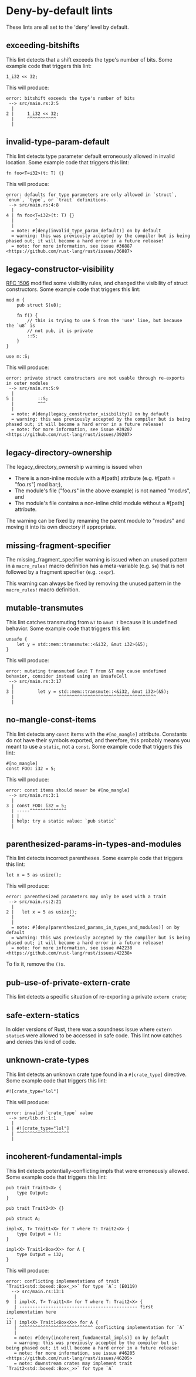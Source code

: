 # Deny-by-default lints

These lints are all set to the 'deny' level by default.

## exceeding-bitshifts

This lint detects that a shift exceeds the type's number of bits. Some
example code that triggers this lint:

```rust,ignore
1_i32 << 32;
```

This will produce:

```text
error: bitshift exceeds the type's number of bits
 --> src/main.rs:2:5
  |
2 |     1_i32 << 32;
  |     ^^^^^^^^^^^
  |
```

## invalid-type-param-default

This lint detects type parameter default erroneously allowed in invalid location. Some
example code that triggers this lint:

```rust,ignore
fn foo<T=i32>(t: T) {}
```

This will produce:

```text
error: defaults for type parameters are only allowed in `struct`, `enum`, `type`, or `trait` definitions.
 --> src/main.rs:4:8
  |
4 | fn foo<T=i32>(t: T) {}
  |        ^
  |
  = note: #[deny(invalid_type_param_default)] on by default
  = warning: this was previously accepted by the compiler but is being phased out; it will become a hard error in a future release!
  = note: for more information, see issue #36887 <https://github.com/rust-lang/rust/issues/36887>
```

## legacy-constructor-visibility

[RFC 1506](https://github.com/rust-lang/rfcs/blob/master/text/1506-adt-kinds.md) modified some
visibility rules, and changed the visibility of struct constructors. Some
example code that triggers this lint:

```rust,ignore
mod m {
    pub struct S(u8);
    
    fn f() {
        // this is trying to use S from the 'use' line, but because the `u8` is
        // not pub, it is private
        ::S;
    }
}

use m::S;
```

This will produce:

```text
error: private struct constructors are not usable through re-exports in outer modules
 --> src/main.rs:5:9
  |
5 |         ::S;
  |         ^^^
  |
  = note: #[deny(legacy_constructor_visibility)] on by default
  = warning: this was previously accepted by the compiler but is being phased out; it will become a hard error in a future release!
  = note: for more information, see issue #39207 <https://github.com/rust-lang/rust/issues/39207>
```


## legacy-directory-ownership

The legacy_directory_ownership warning is issued when

* There is a non-inline module with a #[path] attribute (e.g. #[path = "foo.rs"] mod bar;),
* The module's file ("foo.rs" in the above example) is not named "mod.rs", and
* The module's file contains a non-inline child module without a #[path] attribute.

The warning can be fixed by renaming the parent module to "mod.rs" and moving
it into its own directory if appropriate.


## missing-fragment-specifier

The missing_fragment_specifier warning is issued when an unused pattern in a
`macro_rules!` macro definition has a meta-variable (e.g. `$e`) that is not
followed by a fragment specifier (e.g. `:expr`).

This warning can always be fixed by removing the unused pattern in the
`macro_rules!` macro definition.

## mutable-transmutes

This lint catches transmuting from `&T` to `&mut T` because it is undefined
behavior. Some example code that triggers this lint:

```rust,ignore
unsafe {
    let y = std::mem::transmute::<&i32, &mut i32>(&5);
}
```

This will produce:

```text
error: mutating transmuted &mut T from &T may cause undefined behavior, consider instead using an UnsafeCell
 --> src/main.rs:3:17
  |
3 |         let y = std::mem::transmute::<&i32, &mut i32>(&5);
  |                 ^^^^^^^^^^^^^^^^^^^^^^^^^^^^^^^^^^^^^
  |
```


## no-mangle-const-items

This lint detects any `const` items with the `#[no_mangle]` attribute.
Constants do not have their symbols exported, and therefore, this probably
means you meant to use a `static`, not a `const`. Some example code that
triggers this lint:

```rust,ignore
#[no_mangle]
const FOO: i32 = 5;
```

This will produce:

```text
error: const items should never be #[no_mangle]
 --> src/main.rs:3:1
  |
3 | const FOO: i32 = 5;
  | -----^^^^^^^^^^^^^^
  | |
  | help: try a static value: `pub static`
  |
```

## parenthesized-params-in-types-and-modules

This lint detects incorrect parentheses. Some example code that triggers this
lint:

```rust,ignore
let x = 5 as usize();
```

This will produce:

```text
error: parenthesized parameters may only be used with a trait
 --> src/main.rs:2:21
  |
2 |   let x = 5 as usize();
  |                     ^^
  |
  = note: #[deny(parenthesized_params_in_types_and_modules)] on by default
  = warning: this was previously accepted by the compiler but is being phased out; it will become a hard error in a future release!
  = note: for more information, see issue #42238 <https://github.com/rust-lang/rust/issues/42238>
```

To fix it, remove the `()`s.

## pub-use-of-private-extern-crate

This lint detects a specific situation of re-exporting a private `extern crate`;

## safe-extern-statics

In older versions of Rust, there was a soundness issue where `extern static`s were allowed
to be accessed in safe code. This lint now catches and denies this kind of code.

## unknown-crate-types

This lint detects an unknown crate type found in a `#[crate_type]` directive. Some
example code that triggers this lint:

```rust,ignore
#![crate_type="lol"]
```

This will produce:

```text
error: invalid `crate_type` value
 --> src/lib.rs:1:1
  |
1 | #![crate_type="lol"]
  | ^^^^^^^^^^^^^^^^^^^^
  |
```

## incoherent-fundamental-impls

This lint detects potentially-conflicting impls that were erroneously allowed. Some
example code that triggers this lint:

```rust,ignore
pub trait Trait1<X> {
    type Output;
}

pub trait Trait2<X> {}

pub struct A;

impl<X, T> Trait1<X> for T where T: Trait2<X> {
    type Output = ();
}

impl<X> Trait1<Box<X>> for A {
    type Output = i32;
}
```

This will produce:

```text
error: conflicting implementations of trait `Trait1<std::boxed::Box<_>>` for type `A`: (E0119)
  --> src/main.rs:13:1
   |
9  | impl<X, T> Trait1<X> for T where T: Trait2<X> {
   | --------------------------------------------- first implementation here
...
13 | impl<X> Trait1<Box<X>> for A {
   | ^^^^^^^^^^^^^^^^^^^^^^^^^^^^ conflicting implementation for `A`
   |
   = note: #[deny(incoherent_fundamental_impls)] on by default
   = warning: this was previously accepted by the compiler but is being phased out; it will become a hard error in a future release!
   = note: for more information, see issue #46205 <https://github.com/rust-lang/rust/issues/46205>
   = note: downstream crates may implement trait `Trait2<std::boxed::Box<_>>` for type `A`
```
